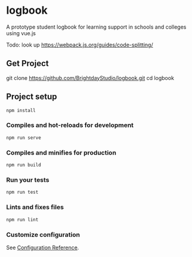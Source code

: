 # logbook

A prototype student logbook for learning support in schools and colleges using vue.js


Todo: look up https://webpack.js.org/guides/code-splitting/


## Get Project

git clone https://github.com/BrightdayStudio/logbook.git
cd logbook

## Project setup
```
npm install
```

### Compiles and hot-reloads for development
```
npm run serve
```

### Compiles and minifies for production
```
npm run build
```

### Run your tests
```
npm run test
```

### Lints and fixes files
```
npm run lint
```

### Customize configuration
See [Configuration Reference](https://cli.vuejs.org/config/).
